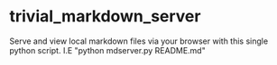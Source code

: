 trivial_markdown_server
=======================

Serve and view local markdown files via your browser with this single python script. I.E "python mdserver.py README.md"